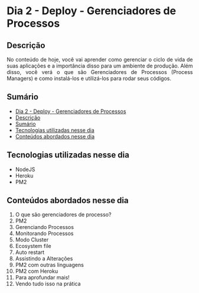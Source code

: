 # Dia 2 - Deploy - Gerenciadores de Processos


## Descrição
<p align="justify">
No conteúdo de hoje, você vai aprender como gerenciar o ciclo de vida de suas aplicações e a importância disso para um ambiente de produção. Além disso, você verá o que são Gerenciadores de Processos (Process Managers) e como instalá-los e utilizá-los para rodar seus códigos.
</p>

## Sumário
- [Dia 2 - Deploy - Gerenciadores de Processos
](#dia-2---deploy---gerenciadores-de-processos)
- [Descrição](#descrição)
- [Sumário](#sumário)
- [Tecnologias utilizadas nesse dia](#tecnologias-utilizadas-nesse-dia)
- [Conteúdos abordados nesse dia](#conteúdos-abordados-nesse-dia)

## Tecnologias utilizadas nesse dia
- NodeJS
- Heroku
- PM2

## Conteúdos abordados nesse dia
1. O que são gerenciadores de processo?
2. PM2
3. Gerenciando Processos
4. Monitorando Processos
5. Modo Cluster
6. Ecosystem file
7. Auto restart
8. Assistindo a Alterações
9. PM2 com outras linguagens
10. PM2 com Heroku
11. Para aprofundar mais!
12. Vendo tudo isso na prática
